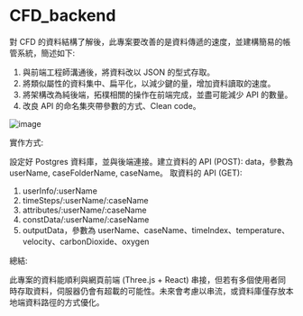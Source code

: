 # CFD_backend

對 CFD 的資料結構了解後，此專案要改善的是資料傳遞的速度，並建構簡易的帳管系統，簡述如下:

1. 與前端工程師溝通後，將資料改以 JSON 的型式存取。
2. 將類似屬性的資料集中、扁平化，以減少鍵的量，增加資料讀取的速度。
3. 將架構改為純後端，拓樸相關的操作在前端完成，並盡可能減少 API 的數量。
4. 改良 API 的命名集夾帶參數的方式、Clean code。

![image](https://user-images.githubusercontent.com/99318533/162603034-0ebfbde0-7bfd-46f6-ba67-c1fd783c4095.png)

實作方式:

設定好 Postgres 資料庫，並與後端連接。建立資料的 API (POST): data，參數為 userName, caseFolderName, caseName。
取資料的 API (GET):
1. userInfo/:userName
2. timeSteps/:userName/:caseName
3. attributes/:userName/:caseName
4. constData/:userName/:caseName
5. outputData，參數為 userName、caseName、timeIndex、temperature、velocity、carbonDioxide、oxygen

總結:

此專案的資料能順利與網頁前端 (Three.js + React) 串接，但若有多個使用者同時存取資料，伺服器仍會有超載的可能性。未來會考慮以串流，或資料庫僅存放本地端資料路徑的方式優化。
